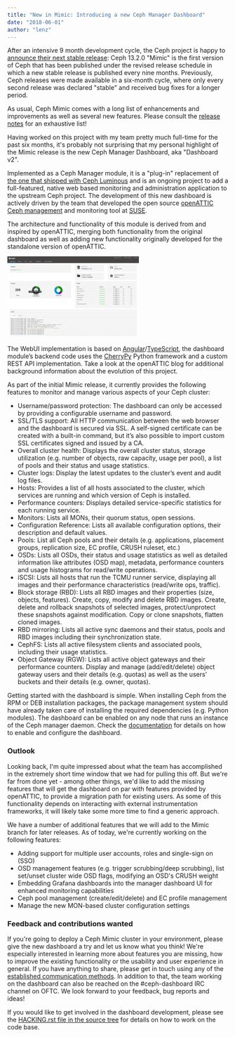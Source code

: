 ```yaml
---
title: "New in Mimic: Introducing a new Ceph Manager Dashboard"
date: "2018-06-01"
author: "lenz"
---
```


After an intensive 9 month development cycle, the Ceph project is happy to [announce their next stable release](http://ceph.com/releases/v13-2-0-mimic-released/): Ceph 13.2.0 "Mimic" is the first version of Ceph that has been published under the revised release schedule in which a new stable release is published every nine months. Previously, Ceph releases were made available in a six-month cycle, where only every second release was declared "stable" and received bug fixes for a longer period.

As usual, Ceph Mimic comes with a long list of enhancements and improvements as well as several new features. Please consult the [release notes](http://docs.ceph.com/docs/master/releases/mimic/) for an exhaustive list!

Having worked on this project with my team pretty much full-time for the past six months, it's probably not surprising that my personal highlight of the Mimic release is the new Ceph Manager Dashboard, aka "Dashboard v2".

Implemented as a Ceph Manager module, it is a "plug-in" replacement of [the one that shipped with Ceph Luminous](http://ceph.com/community/new-luminous-dashboard/) and is an ongoing project to add a full-featured, native web based monitoring and administration application to the upstream Ceph project. The development of this new dashboard is actively driven by the team that developed the open source [openATTIC Ceph management](https://openattic.org/) and monitoring tool at [SUSE](https://suse.com/).

The architecture and functionality of this module is derived from and inspired by openATTIC, merging both functionality from the original dashboard as well as adding new functionality originally developed for the standalone version of openATTIC.

[![Ceph Manager Dashboard screen shot](images/dashboard-healthpage-300x185.png)](images/dashboard-healthpage.png)

The WebUI implementation is based on [Angular](https://angular.io/)/[TypeScript](http://www.typescriptlang.org/), the dashboard module’s backend code uses the [CherryPy](https://cherrypy.org/) Python framework and a custom REST API implementation. Take a look at the openATTIC blog for additional background information about the evolution of this project.

As part of the initial Mimic release, it currently provides the following features to monitor and manage various aspects of your Ceph cluster:

- Username/password protection: The dashboard can only be accessed by providing a configurable username and password.
- SSL/TLS support: All HTTP communication between the web browser and the dashboard is secured via SSL. A self-signed certificate can be created with a built-in command, but it’s also possible to import custom SSL certificates signed and issued by a CA.
- Overall cluster health: Displays the overall cluster status, storage utilization (e.g. number of objects, raw capacity, usage per pool), a list of pools and their status and usage statistics.
- Cluster logs: Display the latest updates to the cluster’s event and audit log files.
- Hosts: Provides a list of all hosts associated to the cluster, which services are running and which version of Ceph is installed.
- Performance counters: Displays detailed service-specific statistics for each running service.
- Monitors: Lists all MONs, their quorum status, open sessions.
- Configuration Reference: Lists all available configuration options, their description and default values.
- Pools: List all Ceph pools and their details (e.g. applications, placement groups, replication size, EC profile, CRUSH ruleset, etc.)
- OSDs: Lists all OSDs, their status and usage statistics as well as detailed information like attributes (OSD map), metadata, performance counters and usage histograms for read/write operations.
- iSCSI: Lists all hosts that run the TCMU runner service, displaying all images and their performance characteristics (read/write ops, traffic).
- Block storage (RBD): Lists all RBD images and their properties (size, objects, features). Create, copy, modify and delete RBD images. Create, delete and rollback snapshots of selected images, protect/unprotect these snapshots against modification. Copy or clone snapshots, flatten cloned images.
- RBD mirroring: Lists all active sync daemons and their status, pools and RBD images including their synchronization state.
- CephFS: Lists all active filesystem clients and associated pools, including their usage statistics.
- Object Gateway (RGW): Lists all active object gateways and their performance counters. Display and manage (add/edit/delete) object gateway users and their details (e.g. quotas) as well as the users’ buckets and their details (e.g. owner, quotas).

Getting started with the dashboard is simple. When installing Ceph from the RPM or DEB installation packages, the package management system should have already taken care of installing the required dependencies (e.g. Python modules). The dashboard can be enabled on any node that runs an instance of the Ceph manager daemon. Check the [documentation](http://docs.ceph.com/docs/mimic/mgr/dashboard/#enabling) for details on how to enable and configure the dashboard.

### Outlook

Looking back, I'm quite impressed about what the team has accomplished in the extremely short time window that we had for pulling this off. But we're far from done yet - among other things, we'd like to add the missing features that will get the dashboard on par with features provided by openATTIC, to provide a migration path for existing users. As some of this functionality depends on interacting with external instrumentation frameworks, it will likely take some more time to find a generic approach.

We have a number of additional features that we will add to the Mimic branch for later releases. As of today, we're currently working on the following features:

- Adding support for multiple user accounts, roles and single-sign on (SSO)
- OSD management features (e.g. trigger scrubbing/deep scrubbing), list set/unset cluster wide OSD flags, modifying an OSD's CRUSH weight
- Embedding Grafana dashboards into the manager dashboard UI for enhanced monitoring capabilities
- Ceph pool management (create/edit/delete) and EC profile management
- Manage the new MON-based cluster configuration settings

### Feedback and contributions wanted

If you're going to deploy a Ceph Mimic cluster in your environment, please give the new dashboard a try and let us know what you think! We're especially interested in learning more about features you are missing, how to improve the existing functionality or the usability and user experience in general. If you have anything to share, please get in touch using any of the [established communication methods](http://ceph.com/irc/). In addition to that, the team working on the dashboard can also be reached on the #ceph-dashboard IRC channel on OFTC. We look forward to your feedback, bug reports and ideas!

If you would like to get involved in the dashboard development, please see the [HACKING.rst file in the source tree](https://github.com/ceph/ceph/blob/master/src/pybind/mgr/dashboard/HACKING.rst) for details on how to work on the code base.
